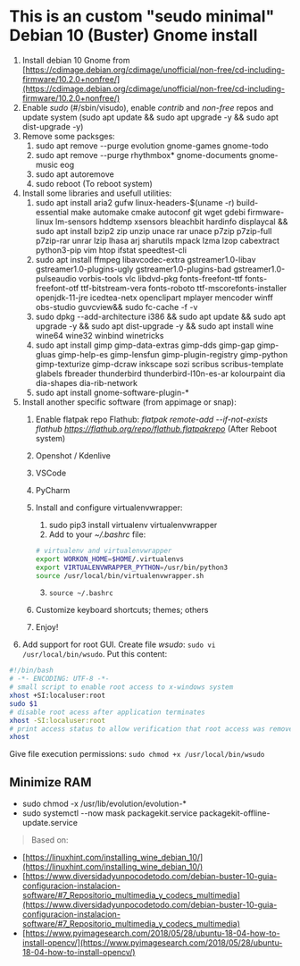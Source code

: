 # This is an custom "seudo minimal" Debian 10 (Buster) Gnome install

1) Install debian 10 Gnome from [https://cdimage.debian.org/cdimage/unofficial/non-free/cd-including-firmware/10.2.0+nonfree/](https://cdimage.debian.org/cdimage/unofficial/non-free/cd-including-firmware/10.2.0+nonfree/)
2) Enable *sudo* (#/sbin/visudo), enable *contrib* and *non-free* repos and update system  (sudo apt update && sudo apt upgrade -y && sudo apt dist-upgrade -y)
3) Remove some packsges:
    1) sudo apt remove --purge evolution gnome-games gnome-todo
    2) sudo apt remove --purge rhythmbox* gnome-documents gnome-music eog 
    3) sudo apt autoremove
    4) sudo reboot (To reboot system)
4) Install some libraries and usefull utilities:
    1) sudo apt install aria2 gufw linux-headers-$(uname -r) build-essential make automake cmake autoconf git wget gdebi firmware-linux lm-sensors hddtemp xsensors bleachbit hardinfo displaycal && sudo apt install bzip2 zip unzip unace rar unace p7zip p7zip-full p7zip-rar unrar lzip lhasa arj sharutils mpack lzma lzop cabextract python3-pip vim htop ifstat speedtest-cli
    2) sudo apt install ffmpeg libavcodec-extra gstreamer1.0-libav gstreamer1.0-plugins-ugly gstreamer1.0-plugins-bad gstreamer1.0-pulseaudio vorbis-tools vlc libdvd-pkg fonts-freefont-ttf fonts-freefont-otf ttf-bitstream-vera fonts-roboto ttf-mscorefonts-installer openjdk-11-jre icedtea-netx openclipart mplayer mencoder winff obs-studio guvcview&& sudo fc-cache -f -v
    3) sudo dpkg --add-architecture i386 && sudo apt update && sudo apt upgrade -y && sudo apt dist-upgrade -y && sudo apt install wine wine64 wine32 winbind winetricks
    4) sudo apt install gimp gimp-data-extras gimp-dds gimp-gap gimp-gluas gimp-help-es gimp-lensfun gimp-plugin-registry gimp-python gimp-texturize gimp-dcraw inkscape sozi scribus scribus-template glabels fbreader thunderbird thunderbird-l10n-es-ar kolourpaint dia dia-shapes dia-rib-network
    5) sudo apt install gnome-software-plugin-*
5) Install another specific software (from appimage or snap):
    1) Enable flatpak repo Flathub: *flatpak remote-add --if-not-exists flathub https://flathub.org/repo/flathub.flatpakrepo*  (After Reboot system)
    2) Openshot / Kdenlive
    3) VSCode
    4) PyCharm
    5) Install and configure virtualenvwrapper:
        1) sudo pip3 install virtualenv virtualenvwrapper
        2) Add to your *~/.bashrc* file:    
        ```bash
        # virtualenv and virtualenvwrapper
        export WORKON_HOME=$HOME/.virtualenvs
        export VIRTUALENVWRAPPER_PYTHON=/usr/bin/python3
        source /usr/local/bin/virtualenvwrapper.sh
        ```
        3) `source ~/.bashrc`
        
    6) Customize keyboard shortcuts; themes; others
    7) Enjoy!
6) Add support for root GUI.
Create file *wsudo*: `sudo vi /usr/local/bin/wsudo`. Put this content:
```bash
#!/bin/bash 
# -*- ENCODING: UTF-8 -*-
# small script to enable root access to x-windows system
xhost +SI:localuser:root
sudo $1
# disable root acess after application terminates
xhost -SI:localuser:root
# print access status to allow verification that root access was removed
xhost
```
Give file execution permissions: `sudo chmod +x /usr/local/bin/wsudo`

## Minimize RAM

* sudo chmod -x /usr/lib/evolution/evolution-*
* sudo systemctl --now mask packagekit.service packagekit-offline-update.service

> Based on:
* [https://linuxhint.com/installing_wine_debian_10/](https://linuxhint.com/installing_wine_debian_10/)
* [https://www.diversidadyunpocodetodo.com/debian-buster-10-guia-configuracion-instalacion-software/#7_Repositorio_multimedia_y_codecs_multimedia](https://www.diversidadyunpocodetodo.com/debian-buster-10-guia-configuracion-instalacion-software/#7_Repositorio_multimedia_y_codecs_multimedia)
* [https://www.pyimagesearch.com/2018/05/28/ubuntu-18-04-how-to-install-opencv/](https://www.pyimagesearch.com/2018/05/28/ubuntu-18-04-how-to-install-opencv/)
